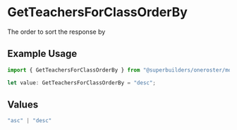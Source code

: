 # GetTeachersForClassOrderBy

The order to sort the response by

## Example Usage

```typescript
import { GetTeachersForClassOrderBy } from "@superbuilders/oneroster/models/operations";

let value: GetTeachersForClassOrderBy = "desc";
```

## Values

```typescript
"asc" | "desc"
```